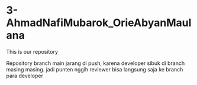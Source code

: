 # 3-AhmadNafiMubarok_OrieAbyanMaulana
This is our repository

Repository branch main jarang di push, karena developer sibuk di branch masing masing. jadi punten nggih reviewer bisa langsung saja ke branch para developer 
